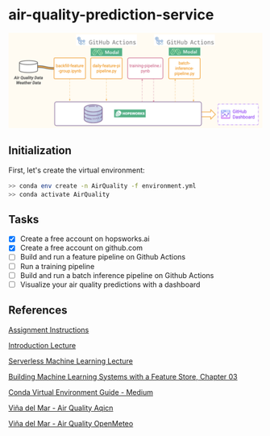 # air-quality-prediction-service

![](imgs/pipeline.png)

## Initialization

First, let's create the virtual environment:

```bash
>> conda env create -n AirQuality -f environment.yml
>> conda activate AirQuality
```

## Tasks
- [x] Create a free account on hopsworks.ai
- [x] Create a free account on github.com
- [ ] Build and run a feature pipeline on Github Actions
- [ ] Run a training pipeline
- [ ] Build and run a batch inference pipeline on Github Actions
- [ ] Visualize your air quality predictions with a dashboard

## References

[Assignment Instructions](./docs/instructions.pdf)

[Introduction Lecture](./docs/01-introduction.pdf)

[Serverless Machine Learning Lecture](./docs/02-serverless-ml.pdf)

[Building Machine Learning Systems with a Feature Store, Chapter 03](https://learning.oreilly.com/library/view/building-machine-learning/9781098165222/)

[Conda Virtual Environment Guide - Medium](https://medium.com/@viraj1604/comprehensive-guide-conda-virtual-environment-d70fafa7cf48)

[Viña del Mar - Air Quality Aqicn](https://aqicn.org/city/chile/vina-del-mar/)

[Viña del Mar - Air Quality OpenMeteo](https://open-meteo.com/en/docs/air-quality-api#latitude=-33.0246&longitude=-71.5518)